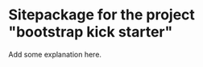 Sitepackage for the project "bootstrap kick starter"
==============================================================

Add some explanation here.
